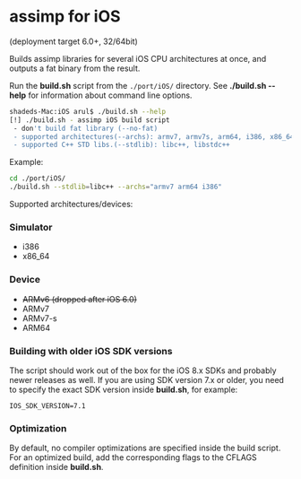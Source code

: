# assimp for iOS

(deployment target 6.0+, 32/64bit)

Builds assimp libraries for several iOS CPU architectures at once, and outputs a fat binary from the result.

Run the **build.sh** script from the ```./port/iOS/``` directory. See **./build.sh --help** for information about
command line options.

```bash
shadeds-Mac:iOS arul$ ./build.sh --help
[!] ./build.sh - assimp iOS build script
 - don't build fat library (--no-fat)
 - supported architectures(--archs): armv7, armv7s, arm64, i386, x86_64
 - supported C++ STD libs.(--stdlib): libc++, libstdc++
```

Example:

```bash
cd ./port/iOS/
./build.sh --stdlib=libc++ --archs="armv7 arm64 i386"
```

Supported architectures/devices:

### Simulator

- i386
- x86_64

### Device

- ~~ARMv6 (dropped after iOS 6.0)~~
- ARMv7
- ARMv7-s
- ARM64

### Building with older iOS SDK versions

The script should work out of the box for the iOS 8.x SDKs and probably newer releases as well.
If you are using SDK version 7.x or older, you need to specify the exact SDK version inside **build.sh**, for example:

```
IOS_SDK_VERSION=7.1
```

### Optimization

By default, no compiler optimizations are specified inside the build script. For an optimized build, add the
corresponding flags to the CFLAGS definition inside **build.sh**.
